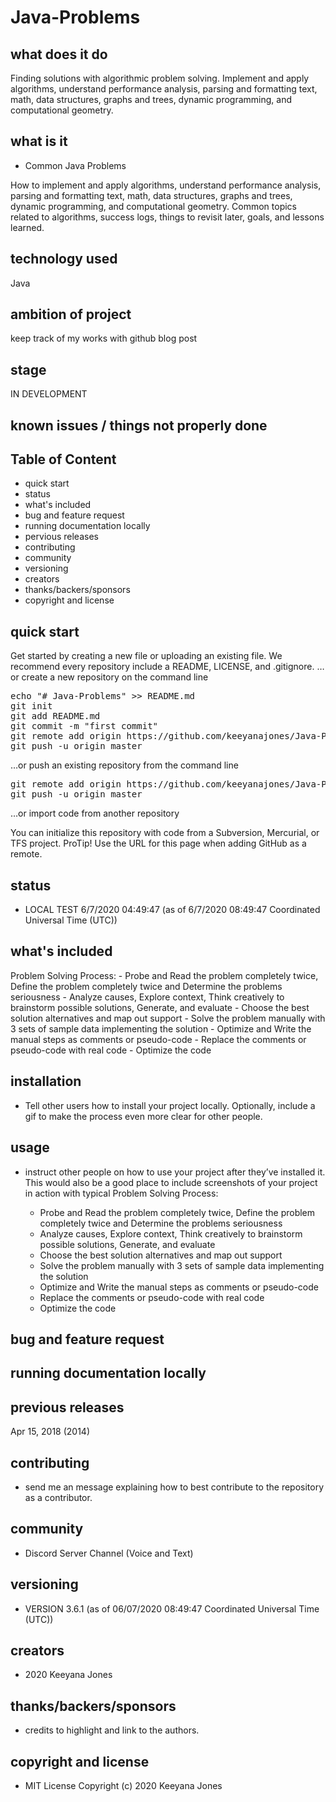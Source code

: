 # Java-Problems
## what does it do
Finding solutions with algorithmic problem solving. Implement and apply algorithms, understand performance analysis, parsing and formatting text, math, data structures, graphs and trees, dynamic programming, and computational geometry.

## what is it
- Common Java Problems

How to implement and apply algorithms, understand performance analysis, parsing and formatting text, math, data structures, graphs and trees, dynamic programming, and computational geometry.  Common topics related to algorithms, success logs, things to revisit later, goals, and lessons learned. 

## technology used
Java 

## ambition of project
keep track of my works with github blog post

## stage
IN DEVELOPMENT

## known issues / things not properly done 


## Table of Content
- quick start
- status
- what's included
- bug and feature request
- running documentation locally
- pervious releases
- contributing
- community 
- versioning
- creators
- thanks/backers/sponsors
- copyright and license

## quick start
Get started by creating a new file or uploading an existing file. We recommend every repository include a README, LICENSE, and .gitignore.
…or create a new repository on the command line

<pre>
echo "# Java-Problems" >> README.md
git init
git add README.md
git commit -m "first commit"
git remote add origin https://github.com/keeyanajones/Java-Problems.git
git push -u origin master
</pre>                

…or push an existing repository from the command line
<pre>
git remote add origin https://github.com/keeyanajones/Java-Problems.git
git push -u origin master
</pre>

…or import code from another repository

You can initialize this repository with code from a Subversion, Mercurial, or TFS project.
ProTip! Use the URL for this page when adding GitHub as a remote. 

## status
- LOCAL TEST 6/7/2020 04:49:47 (as of 6/7/2020 08:49:47 Coordinated Universal Time (UTC))

## what's included
Problem Solving Process:
    - Probe and Read the problem completely twice, Define the problem completely twice and Determine the problems seriousness
    - Analyze causes, Explore context, Think creatively to brainstorm possible solutions, Generate, and evaluate
    - Choose the best solution alternatives and map out support
    - Solve the problem manually with 3 sets of sample data implementing the solution
    - Optimize and Write the manual steps as comments or pseudo-code
    - Replace the comments or pseudo-code with real code
    - Optimize the code

## installation
- Tell other users how to install your project locally. Optionally, include a gif to make the process even more clear for other people.
    
## usage
- instruct other people on how to use your project after they’ve installed it. This would also be a good place to include screenshots of your project in action with typical Problem Solving Process:

  - Probe and Read the problem completely twice, Define the problem completely twice and Determine the problems seriousness
  - Analyze causes, Explore context, Think creatively to brainstorm possible solutions, Generate, and evaluate
  - Choose the best solution alternatives and map out support
  - Solve the problem manually with 3 sets of sample data implementing the solution
  - Optimize and Write the manual steps as comments or pseudo-code
  - Replace the comments or pseudo-code with real code
  - Optimize the code
    
## bug and feature request

## running documentation locally

## previous releases
Apr 15, 2018 (2014)

## contributing
  - send me an message explaining how to best contribute to the repository as a contributor.

## community
  - Discord Server Channel (Voice and Text)
 
## versioning
- VERSION 3.6.1 (as of 06/07/2020 08:49:47 Coordinated Universal Time (UTC))

## creators
 - 2020 Keeyana Jones

## thanks/backers/sponsors
 - credits to highlight and link to the authors.

## copyright and license 
 - MIT License Copyright (c) 2020 Keeyana Jones
 
